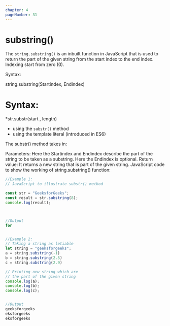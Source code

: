 ```yaml
---
chapter: 4
pageNumber: 31
---
```

# substring()

The `string.substring()` is an inbuilt function in JavaScript that is used to return the part of the given string from the start index to the end index. Indexing start from zero (0). 

Syntax: 

string.substring(Startindex, Endindex)

# Syntax:

*str.substr(start , length)

* using the `substr()` method
* using the template literal (introduced in ES6)

The substr() method takes in:

Parameters: Here the Startindex and Endindex describe the part of the string to be taken as a substring. Here the Endindex is optional. 
Return value: It returns a new string that is part of the given string. JavaScript code to show the working of string.substring() function: 

```javascript
//Example 1:
// JavaScript to illustrate substr() method

const str = "GeeksforGeeks";
const result = str.substring(8);
console.log(result);



//Output
for

```

```javascript

//Example 2: 
// Taking a string as letiable
let string = "geeksforgeeks";
a = string.substring(-1)
b = string.substring(2.5)
c = string.substring(2.9)

// Printing new string which are
// the part of the given string
console.log(a);
console.log(b);
console.log(c);


//Output
geeksforgeeks
eksforgeeks
eksforgeeks
```
